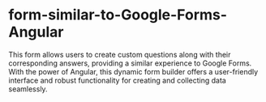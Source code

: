 # form-similar-to-Google-Forms-Angular
This form allows users to create custom questions along with their corresponding answers, providing a similar experience to Google Forms. With the power of Angular, this dynamic form builder offers a user-friendly interface and robust functionality for creating and collecting data seamlessly.
